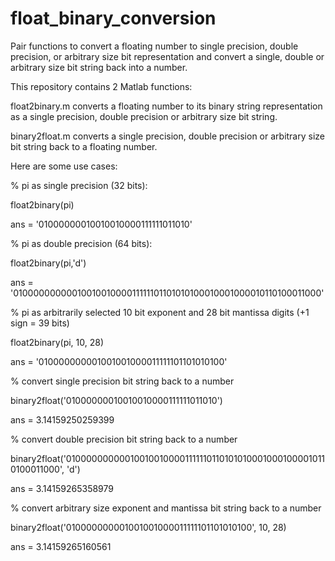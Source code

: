 # float_binary_conversion
Pair functions to convert a floating number to single precision, double precision, or arbitrary size bit representation and convert a single, double or arbitrary size bit string back into a number. 

This repository contains 2 Matlab functions:

float2binary.m converts a floating number to its binary string representation as a single precision, double precision or arbitrary size bit string.

binary2float.m converts a single precision, double precision or arbitrary size bit string back to a floating number. 


Here are some use cases:


% pi as single precision (32 bits):

float2binary(pi)

ans =
    '01000000010010010000111111011010'


% pi as double precision (64 bits):

float2binary(pi,'d')

ans =
    '0100000000001001001000011111101101010100010001000010110100011000'


% pi as arbitrarily selected 10 bit exponent and 28 bit mantissa digits (+1 sign = 39 bits)

float2binary(pi, 10, 28)

ans =
    '010000000001001001000011111101101010100'
   

% convert single precision bit string back to a number    

binary2float('01000000010010010000111111011010')

ans =
          3.14159250259399


% convert double precision bit string back to a number  

binary2float('0100000000001001001000011111101101010100010001000010110100011000', 'd')

ans =
          3.14159265358979


% convert arbitrary size exponent and mantissa bit string back to a number  

binary2float('010000000001001001000011111101101010100', 10, 28)

ans =
          3.14159265160561

